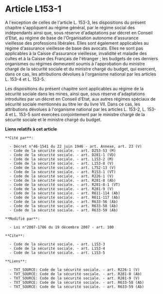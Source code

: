 # Article L153-1

A l'exception de celles de l'article L. 153-3, les dispositions du présent chapitre s'appliquent au régime général, par le
régime social des indépendants ainsi que, sous réserve d'adaptations par décret en Conseil d'Etat, au régime de base de
l'Organisation autonome d'assurance vieillesse des professions libérales. Elles sont également applicables au régime
d'assurance vieillesse de base des avocats. Elles ne sont pas applicables à la Caisse d'assurance vieillesse, invalidité et
maladie des cultes et à la Caisse des Français de l'étranger ; les budgets de ces derniers organismes ou régimes demeurent
soumis à l'approbation du ministre chargé de la sécurité sociale et du ministre chargé du budget, qui exercent, dans ce cas,
les attributions dévolues à l'organisme national par les articles L. 153-4 et L. 153-5.

Les dispositions du présent chapitre sont applicables au régime de la sécurité sociale dans les mines, ainsi que, sous
réserve d'adaptations introduites par un décret en Conseil d'Etat, aux autres régimes spéciaux de sécurité sociale mentionnés
au titre Ier du livre VII. Dans ce cas, les attributions dévolues à l'organisme national par les articles L. 153-2, L. 153-4
et L. 153-5 sont exercées conjointement par le ministre chargé de la sécurité sociale et le ministre chargé du budget.

**Liens relatifs à cet article**

	**Cité par**:

	  - Décret n°46-1541 du 22 juin 1946 - art. Annexe, art. 23 (V)
	  - Code de la sécurité sociale. - art. D253-53 (M)
	  - Code de la sécurité sociale. - art. D281-1 (VD)
	  - Code de la sécurité sociale. - art. L153-2 (M)
	  - Code de la sécurité sociale. - art. L153-8 (V)
	  - Code de la sécurité sociale. - art. L752-13 (V)
	  - Code de la sécurité sociale. - art. R153-1 (VT)
	  - Code de la sécurité sociale. - art. R226-1 (V)
	  - Code de la sécurité sociale. - art. R281-8 (Ab)
	  - Code de la sécurité sociale. - art. R281-8-1 (VT)
	  - Code de la sécurité sociale. - art. R281-9 (V)
	  - Code de la sécurité sociale. - art. R611-114 (Ab)
	  - Code de la sécurité sociale. - art. R611-117 (Ab)
	  - Code de la sécurité sociale. - art. R633-56 (Ab)
	  - Code de la sécurité sociale. - art. R633-58 (Ab)
	  - Code de la sécurité sociale. - art. R633-59 (Ab)

	**Modifié par**:

	  - Loi n°2007-1786 du 19 décembre 2007 - art. 100

	**Cite**:

	  - Code de la sécurité sociale. - art. L153-3
	  - Code de la sécurité sociale. - art. L153-4
	  - Code de la sécurité sociale. - art. L153-5

	**Liens**:

	  - TXT_SOURCE: Code de la sécurité sociale. - art. R226-1 (V)
	  - TXT_SOURCE: Code de la sécurité sociale. - art. R281-8 (Ab)
	  - TXT_SOURCE: Code de la sécurité sociale. - art. R281-9 (V)
	  - TXT_SOURCE: Code de la sécurité sociale. - art. R633-58 (Ab)
	  - TXT_SOURCE: Code de la sécurité sociale. - art. R633-59 (Ab)
